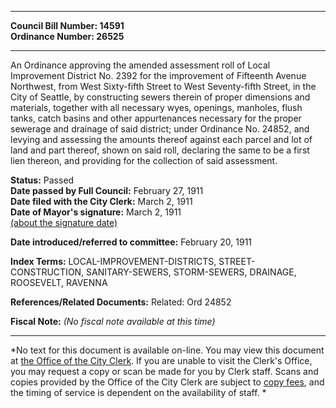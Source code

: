 * * * * *  
  
**Council Bill Number: [](#h0)[](#h2)14591**   
**Ordinance Number: 26525**  
  
* * * * *  
  
An Ordinance approving the amended assessment roll of Local Improvement District No. 2392 for the improvement of Fifteenth Avenue Northwest, from West Sixty-fifth Street to West Seventy-fifth Street, in the City of Seattle, by constructing sewers therein of proper dimensions and materials, together with all necessary wyes, openings, manholes, flush tanks, catch basins and other appurtenances necessary for the proper sewerage and drainage of said district; under Ordinance No. 24852, and levying and assessing the amounts thereof against each parcel and lot of land and part thereof, shown on said roll, declaring the same to be a first lien thereon, and providing for the collection of said assessment.  
  
**Status:** Passed   
**Date passed by Full Council:** February 27, 1911   
**Date filed with the City Clerk:** March 2, 1911   
**Date of Mayor's signature:** March 2, 1911   
[(about the signature date)](/~public/approvaldate.htm)   
  
  
**Date introduced/referred to committee:** February 20, 1911   
  
**Index Terms:** LOCAL-IMPROVEMENT-DISTRICTS, STREET-CONSTRUCTION, SANITARY-SEWERS, STORM-SEWERS, DRAINAGE, ROOSEVELT, RAVENNA  
  
**References/Related Documents:** Related: Ord 24852  
  
**Fiscal Note:** *(No fiscal note available at this time)*  
  
* * * * *  
  
*No text for this document is available on-line. You may view this document at [the Office of the City Clerk](http://www.seattle.gov/leg/clerk/contactUs.htm). If you are unable to visit the Clerk's Office, you may request a copy or scan be made for you by Clerk staff. Scans and copies provided by the Office of the City Clerk are subject to [copy fees](http://clerk.seattle.gov/~public/clerkfees.htm), and the timing of service is dependent on the availability of staff. *  
  
  
